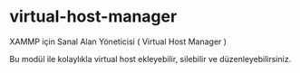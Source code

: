# virtual-host-manager
XAMMP için Sanal Alan Yöneticisi ( Virtual Host Manager )

Bu modül ile kolaylıkla virtual host ekleyebilir, silebilir ve düzenleyebilirsiniz.
